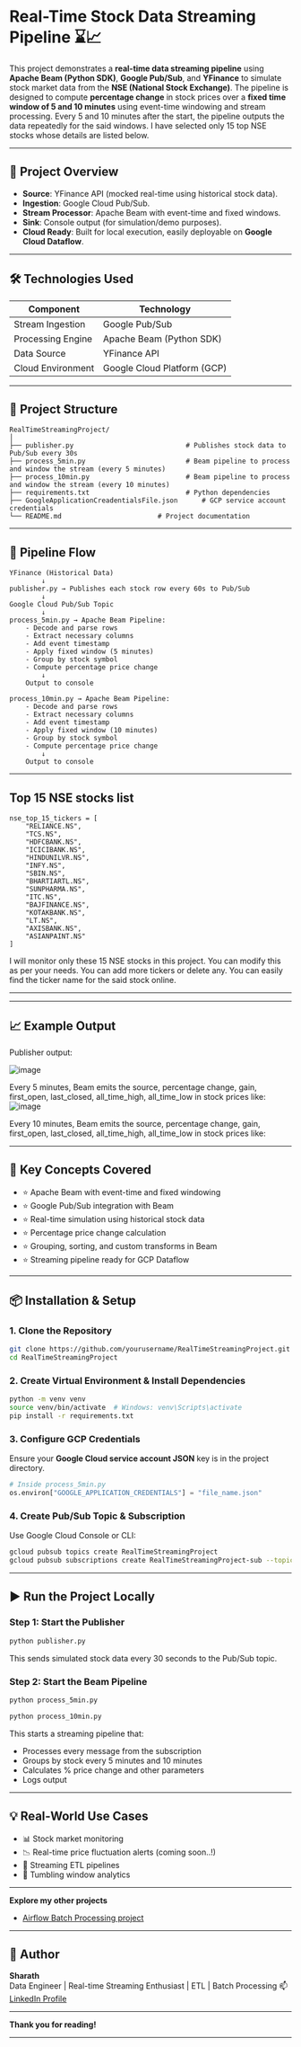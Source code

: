 
# Real-Time Stock Data Streaming Pipeline ⌛📈

This project demonstrates a **real-time data streaming pipeline** using **Apache Beam (Python SDK)**, **Google Pub/Sub**, and **YFinance** to simulate stock market data from the **NSE (National Stock Exchange)**. The pipeline is designed to compute **percentage change** in stock prices over a **fixed time window of 5 and 10 minutes** using event-time windowing and stream processing. Every 5 and 10 minutes after the start, the pipeline outputs the data repeatedly for the said windows. I have selected only 15 top NSE stocks whose details are listed below.

---

## 📌 Project Overview

- **Source**: YFinance API (mocked real-time using historical stock data).
- **Ingestion**: Google Cloud Pub/Sub.
- **Stream Processor**: Apache Beam with event-time and fixed windows.
- **Sink**: Console output (for simulation/demo purposes).
- **Cloud Ready**: Built for local execution, easily deployable on **Google Cloud Dataflow**.

---

## 🛠️ Technologies Used

| Component            | Technology                    |
|---------------------|-------------------------------|
| Stream Ingestion     | Google Pub/Sub                 |
| Processing Engine    | Apache Beam (Python SDK)       |
| Data Source          | YFinance API                   |
| Cloud Environment    | Google Cloud Platform (GCP)    |

---

## 📂 Project Structure

```
RealTimeStreamingProject/
│
├── publisher.py                     		# Publishes stock data to Pub/Sub every 30s
├── process_5min.py                  		# Beam pipeline to process and window the stream (every 5 minutes)
├── process_10min.py                  		# Beam pipeline to process and window the stream (every 10 minutes)
├── requirements.txt                 		# Python dependencies
├── GoogleApplicationCreadentialsFile.json      # GCP service account credentials
└── README.md                        # Project documentation
```

---

## 🔁 Pipeline Flow

```
YFinance (Historical Data)
        ↓
publisher.py → Publishes each stock row every 60s to Pub/Sub
        ↓
Google Cloud Pub/Sub Topic
        ↓
process_5min.py → Apache Beam Pipeline:
    - Decode and parse rows
    - Extract necessary columns
    - Add event timestamp
    - Apply fixed window (5 minutes)
    - Group by stock symbol
    - Compute percentage price change
        ↓
    Output to console
	
process_10min.py → Apache Beam Pipeline:
    - Decode and parse rows
    - Extract necessary columns
    - Add event timestamp
    - Apply fixed window (10 minutes)
    - Group by stock symbol
    - Compute percentage price change
        ↓
    Output to console
```
---
## Top 15 NSE stocks list

```
nse_top_15_tickers = [
    "RELIANCE.NS",
    "TCS.NS",
    "HDFCBANK.NS",
    "ICICIBANK.NS",
    "HINDUNILVR.NS",
    "INFY.NS",
    "SBIN.NS",
    "BHARTIARTL.NS",
    "SUNPHARMA.NS",
    "ITC.NS",
    "BAJFINANCE.NS",
    "KOTAKBANK.NS",
    "LT.NS",
    "AXISBANK.NS",
    "ASIANPAINT.NS"
]
```
I will monitor only these 15 NSE stocks in this project. You can modify this as per your needs. You can add more tickers or delete any. You can easily find the ticker name for the said stock online.

---
---

## 📈 Example Output

Publisher output:

![image](https://github.com/user-attachments/assets/cc686043-a710-40e9-b8d0-04b0eb2b59e1)


Every 5 minutes, Beam emits the source, percentage change, gain, first_open, last_closed, all_time_high, all_time_low in stock prices like:
![image](https://github.com/user-attachments/assets/5a5d2d6e-a425-4dec-872c-09312abee6d6)


Every 10 minutes, Beam emits the source, percentage change, gain, first_open, last_closed, all_time_high, all_time_low in stock prices like:

---

## 🧠 Key Concepts Covered

- ⭐ Apache Beam with event-time and fixed windowing
- ⭐ Google Pub/Sub integration with Beam
- ⭐ Real-time simulation using historical stock data
- ⭐ Percentage price change calculation
- ⭐ Grouping, sorting, and custom transforms in Beam
- ⭐ Streaming pipeline ready for GCP Dataflow

---

## 📦 Installation & Setup

### 1. Clone the Repository

```bash
git clone https://github.com/yourusername/RealTimeStreamingProject.git
cd RealTimeStreamingProject
```

### 2. Create Virtual Environment & Install Dependencies

```bash
python -m venv venv
source venv/bin/activate  # Windows: venv\Scripts\activate
pip install -r requirements.txt
```

### 3. Configure GCP Credentials

Ensure your **Google Cloud service account JSON** key is in the project directory.

```python
# Inside process_5min.py
os.environ["GOOGLE_APPLICATION_CREDENTIALS"] = "file_name.json"
```

### 4. Create Pub/Sub Topic & Subscription

Use Google Cloud Console or CLI:

```bash
gcloud pubsub topics create RealTimeStreamingProject
gcloud pubsub subscriptions create RealTimeStreamingProject-sub --topic=RealTimeStreamingProject
```

---

## ▶️ Run the Project Locally

### Step 1: Start the Publisher

```bash
python publisher.py
```

This sends simulated stock data every 30 seconds to the Pub/Sub topic.

### Step 2: Start the Beam Pipeline

```bash
python process_5min.py
```

```bash
python process_10min.py
```

This starts a streaming pipeline that:
- Processes every message from the subscription
- Groups by stock every 5 minutes and 10 minutes
- Calculates % price change and other parameters
- Logs output

---

## 💡 Real-World Use Cases

- 📊 Stock market monitoring
- 📉 Real-time price fluctuation alerts (coming soon..!)
- 🔄 Streaming ETL pipelines
- 🧮 Tumbling window analytics

---

**Explore my other projects**

- [Airflow Batch Processing project](https://github.com/Sharathjagadeesh/AirflowBatchProcessingProject.git)

---

## 🙋 Author

**Sharath**  
Data Engineer | Real-time Streaming Enthusiast  | ETL | Batch Processing
📫 [LinkedIn Profile](https://www.linkedin.com/in/sharath-j-503382219/)

---

**Thank you for reading!**

---
